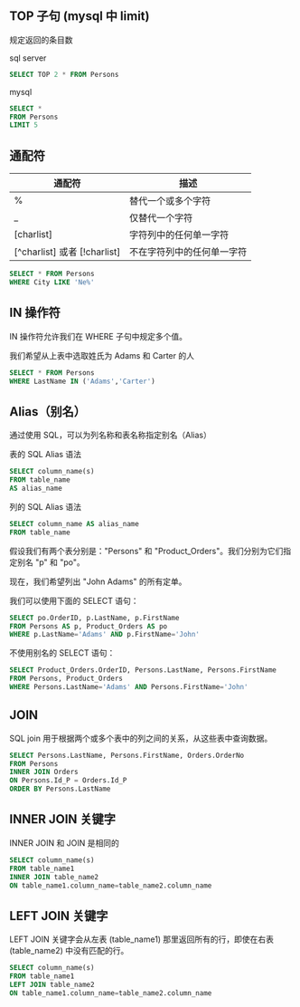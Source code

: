 ## TOP 子句 (mysql 中 limit)

规定返回的条目数

sql server

```sql
SELECT TOP 2 * FROM Persons
```

mysql

```sql
SELECT *
FROM Persons
LIMIT 5
```

## 通配符

| 通配符                       | 描述                       |
| ---------------------------- | -------------------------- |
| %                            | 替代一个或多个字符         |
| \_                           | 仅替代一个字符             |
| [charlist]                   | 字符列中的任何单一字符     |
| [^charlist] 或者 [!charlist] | 不在字符列中的任何单一字符 |

```sql
SELECT * FROM Persons
WHERE City LIKE 'Ne%'
```

## IN 操作符

IN 操作符允许我们在 WHERE 子句中规定多个值。

我们希望从上表中选取姓氏为 Adams 和 Carter 的人

```sql
SELECT * FROM Persons
WHERE LastName IN ('Adams','Carter')
```

## Alias（别名）

通过使用 SQL，可以为列名称和表名称指定别名（Alias）

表的 SQL Alias 语法

```sql
SELECT column_name(s)
FROM table_name
AS alias_name
```

列的 SQL Alias 语法

```sql
SELECT column_name AS alias_name
FROM table_name
```

假设我们有两个表分别是："Persons" 和 "Product_Orders"。我们分别为它们指定别名 "p" 和 "po"。

现在，我们希望列出 "John Adams" 的所有定单。

我们可以使用下面的 SELECT 语句：

```sql
SELECT po.OrderID, p.LastName, p.FirstName
FROM Persons AS p, Product_Orders AS po
WHERE p.LastName='Adams' AND p.FirstName='John'
```

不使用别名的 SELECT 语句：

```sql
SELECT Product_Orders.OrderID, Persons.LastName, Persons.FirstName
FROM Persons, Product_Orders
WHERE Persons.LastName='Adams' AND Persons.FirstName='John'
```

## JOIN

SQL join 用于根据两个或多个表中的列之间的关系，从这些表中查询数据。
```sql
SELECT Persons.LastName, Persons.FirstName, Orders.OrderNo
FROM Persons
INNER JOIN Orders
ON Persons.Id_P = Orders.Id_P
ORDER BY Persons.LastName
```

## INNER JOIN 关键字

INNER JOIN 和  JOIN 是相同的

```sql
SELECT column_name(s)
FROM table_name1
INNER JOIN table_name2 
ON table_name1.column_name=table_name2.column_name
```

## LEFT JOIN 关键字
LEFT JOIN 关键字会从左表 (table_name1) 那里返回所有的行，即使在右表 (table_name2) 中没有匹配的行。

```sql
SELECT column_name(s)
FROM table_name1
LEFT JOIN table_name2 
ON table_name1.column_name=table_name2.column_name
```